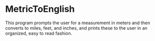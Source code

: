 # MetricToEnglish
This program prompts the user for a measurement in meters and then converts to miles, feet, and inches, and prints these to the user in an organized, easy to read fashion.
